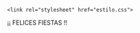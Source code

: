 <!DOCTYPE html>
<html lang="en">
<head>
    <meta charset="UTF-8">
    <meta name="viewport" content="width=device-width, initial-scale=1.0">
    <meta http-equiv="X-UA-Compatible" content="ie=edge">
    <title>Document</title>
   
    <link rel="stylesheet" href="estilo.css">
</head>
<body>
  <div class="pyro">
  <div class="before"></div>
  <div class="after"></div>
  <div class="fel"> ¡¡ FELICES FIESTAS !!</div>
</div>
</body>
</html>